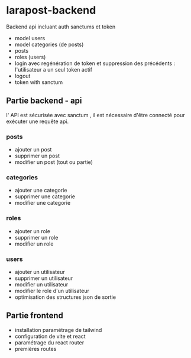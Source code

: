 # larapost-backend
Backend api incluant auth sanctums et token
- model users 
- model categories (de posts)
- posts 
- roles (users)
- login avec regénération de token et suppression des précédents : l'utilisateur a un seul token actif
- logout 
- token with sanctum

## Partie backend - api
l' API est sécurisée avec sanctum , il est nécessaire d'être connecté pour exécuter une requête api.

### posts
- ajouter un post
- supprimer un post
- modifier un post (tout ou partie)
### categories
- ajouter une categorie
- supprimer une categorie
- modifier une categorie
### roles
- ajouter un role
- supprimer un role
- modifier un role
### users
- ajouter un utilisateur
- supprimer un utilisateur
- modifier un utilisateur
- modifier le role d'un utilisateur
- optimisation des structures json de sortie

## Partie frontend

- installation paramétrage de tailwind
- configuration de vite et react
- paramétrage du react router
- premières routes